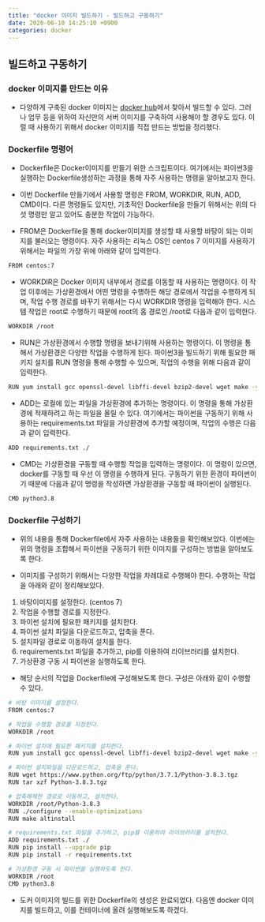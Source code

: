 ```yaml
---
title: "docker 이미지 빌드하기 - 빌드하고 구동하기"
date: 2020-06-10 14:25:10 +0900
categories: docker
---
```


## 빌드하고 구동하기

### docker 이미지를 만드는 이유

- 다양하게 구축된 docker 이미지는 [docker hub](https://hub.docker.com/)에서 찾아서 빌드할 수 있다. 그러나 업무 등을 위하여 자신만의 서버 이미지를 구축하여 사용해야 할 경우도 있다. 이럴 때 사용하기 위해서 docker 이미지를 직접 만드는 방법을 정리했다.

### Dockerfile 명령어

- Dockerfile은 Docker이미지를 만들기 위한 스크립트이다. 여기에서는 파이썬3을 실행하는 Dockerfile생성하는 과정을 통해 자주 사용하는 명령을 알아보고자 한다.

- 이번 Dockerfile 만들기에서 사용할 명령은 FROM, WORKDIR, RUN, ADD, CMD이다. 다른 명령들도 있지만, 기초적인 Dockerfile을 만들기 위해서는 위의 다섯 명령만 알고 있어도 충분한 작업이 가능하다.

- FROM은 Dockerfile을 통해 docker이미지를 생성할 때 사용할 바탕이 되는 이미지를 불러오는 명령이다. 자주 사용하는 리눅스 OS인 centos 7 이미지를 사용하기 위해서는 파일의 가장 위에 아래와 같이 입력한다.

```bash
FROM centos:7
```

- WORKDIR은 Docker 이미지 내부에서 경로를 이동할 때 사용하는 명령이다. 이 작업 이후에는 가상환경에서 어떤 명령을 수행하든 해당 경로에서 작업을 수행하게 되며, 작업 수행 경로를 바꾸기 위해서는 다시 WORKDIR 명령을 입력해야 한다. 시스템 작업은 root로 수행하기 때문에 root의 홈 경로인 /root로 다음과 같이 입력한다.

```bash
WORKDIR /root
```

- RUN은 가상환경에서 수행할 명령을 보내기위해 사용하는 명령이다. 이 명령을 통해서 가상환경은 다양한 작업을 수행하게 된다. 파이썬3을 빌드하기 위해 필요한 패키지 설치를 RUN 명령을 통해 수행할 수 있으며, 작업의 수행을 위해 다음과 같이 입력한다.

```bash
RUN yum install gcc openssl-devel libffi-devel bzip2-devel wget make -y
```

- ADD는 로컬에 있는 파일을 가상환경에 추가하는 명령이다. 이 명령을 통해 가상환경에 적재하려고 하는 파일을 올릴 수 있다. 여기에서는 파이썬을 구동하기 위해 사용하는 requirements.txt 파일을 가상환경에 추가할 예정이며, 작업의 수행은 다음과 같이 입력한다.

```bash
ADD requirements.txt ./
```

- CMD는 가상환경을 구동할 때 수행할 작업을 입력하는 명령이다. 이 명령이 있으면, docker를 구동할 때 우선 이 명령을 수행하게 된다. 구동하기 위한 환경이 파이썬이기 때문에 다음과 같이 명령을 작성하면 가상환경을 구동할 때 파이썬이 실행된다.

```bash
CMD python3.8
```

### Dockerfile 구성하기

- 위의 내용을 통해 Dockerfile에서 자주 사용하는 내용들을 확인해보았다. 이번에는 위의 명령을 조합해서 파이썬을 구동하기 위한 이미지를 구성하는 방법을 알아보도록 한다.

- 이미지를 구성하기 위해서는 다양한 작업을 차례대로 수행해야 한다. 수행하는 작업을 아래와 같이 정리해보았다.

 1. 바탕이미지를 설정한다. (centos 7)
 2. 작업을 수행할 경로를 지정한다.
 3. 파이썬 설치에 필요한 패키지를 설치한다.
 4. 파이썬 설치 파일을 다운로드하고, 압축을 푼다.
 5. 설치파일 경로로 이동하여 설치를 한다.
 6. requirements.txt 파일을 추가하고, pip를 이용하여 라이브러리를 설치한다.
 7. 가상환경 구동 시 파이썬을 실행하도록 한다.

- 해당 순서의 작업을 Dockerfile에 구성해보도록 한다. 구성은 아래와 같이 수행할 수 있다.

```bash
# 바탕 이미지를 설정한다.
FROM centos:7

# 작업을 수행할 경로를 지정한다.
WORKDIR /root

# 파이썬 설치에 필요한 패키지를 설치한다.
RUN yum install gcc openssl-devel libffi-devel bzip2-devel wget make -y

# 파이썬 설치파일을 다운로드하고, 압축을 푼다.
RUN wget https://www.python.org/ftp/python/3.7.1/Python-3.8.3.tgz
RUN tar xzf Python-3.8.3.tgz

# 압축해체한 경로로 이동하고, 설치한다.
WORKDIR /root/Python-3.8.3
RUN ./configure --enable-optimizations
RUN make altinstall

# requirements.txt 파일을 추가하고, pip를 이용하여 라이브러리를 설치한다.
ADD requirements.txt ./
RUN pip install --upgrade pip
RUN pip install -r requirements.txt

# 가상환경 구동 시 파이썬을 실행하도록 한다.
WORKDIR /root
CMD python3.8
```

- 도커 이미지의 빌드를 위한 Dockerfile의 생성은 완료되었다. 다음엔 docker 이미지를 빌드하고, 이를 컨테이너에 올려 실행해보도록 하겠다.
